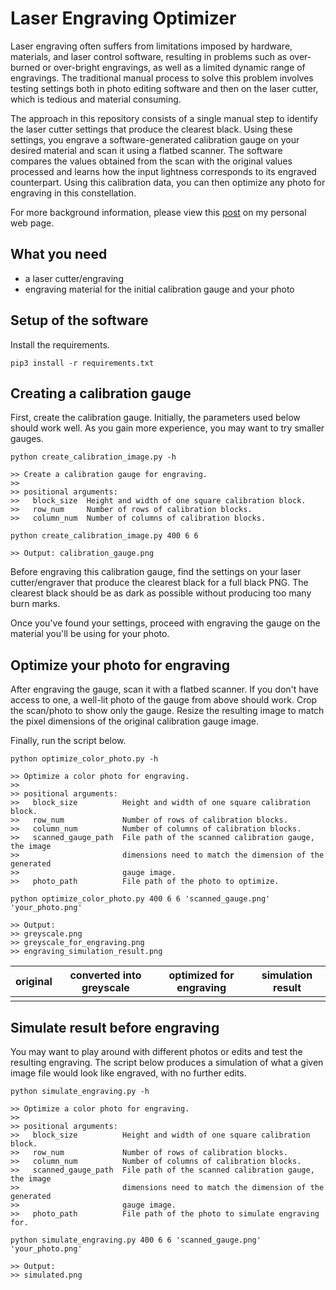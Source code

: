 # Laser Engraving Optimizer

Laser engraving often suffers from limitations imposed by hardware, materials, and laser control software, resulting in problems such as over-burned or over-bright engravings, as well as a limited dynamic range of engravings. The traditional manual process to solve this problem involves testing settings both in photo editing software and then on the laser cutter, which is tedious and material consuming.

The approach in this repository consists of a single manual step to identify the laser cutter settings that produce the clearest black. Using these settings, you engrave a software-generated calibration gauge on your desired material and scan it using a flatbed scanner. The software compares the values obtained from the scan with the original values processed and learns how the input lightness corresponds to its engraved counterpart. Using this calibration data, you can then optimize any photo for engraving in this constellation.

For more background information, please view this [post](https://laurenzseidel.com/projects/laser-engravings) on my personal web page.

## What you need

- a laser cutter/engraving
- engraving material for the initial calibration gauge and your photo

## Setup of the software

Install the requirements.

```
pip3 install -r requirements.txt
```


## Creating a calibration gauge

First, create the calibration gauge. Initially, the parameters used below should work well. As you gain more experience, you may want to try smaller gauges.

```
python create_calibration_image.py -h

>> Create a calibration gauge for engraving.
>> 
>> positional arguments:
>>   block_size  Height and width of one square calibration block.
>>   row_num     Number of rows of calibration blocks.
>>   column_num  Number of columns of calibration blocks.

python create_calibration_image.py 400 6 6

>> Output: calibration_gauge.png
```

Before engraving this calibration gauge, find the settings on your laser cutter/engraver that produce the clearest black for a full black PNG. The clearest black should be as dark as possible without producing too many burn marks.

Once you've found your settings, proceed with engraving the gauge on the material you'll be using for your photo.

## Optimize your photo for engraving

After engraving the gauge, scan it with a flatbed scanner. If you don't have access to one, a well-lit photo of the gauge from above should work. Crop the scan/photo to show only the gauge. Resize the resulting image to match the pixel dimensions of the original calibration gauge image.

Finally, run the script below.

```
python optimize_color_photo.py -h

>> Optimize a color photo for engraving.
>> 
>> positional arguments:
>>   block_size          Height and width of one square calibration block.
>>   row_num             Number of rows of calibration blocks.
>>   column_num          Number of columns of calibration blocks.
>>   scanned_gauge_path  File path of the scanned calibration gauge, the image
>>                       dimensions need to match the dimension of the generated
>>                       gauge image.
>>   photo_path          File path of the photo to optimize.

python optimize_color_photo.py 400 6 6 'scanned_gauge.png' 'your_photo.png'

>> Output: 
>> greyscale.png
>> greyscale_for_engraving.png
>> engraving_simulation_result.png
```

| original                         | converted into greyscale         | optimized for engraving          | simulation result                |
|----------------------------------|----------------------------------|----------------------------------|----------------------------------|
| [](/sample_images/original.jpeg?raw=true) | [](/sample_images/original.jpeg?raw=true) | [](/sample_images/original.jpeg?raw=true) | [](/sample_images/original.jpeg?raw=true) |

## Simulate result before engraving

You may want to play around with different photos or edits and test the resulting engraving. The script below produces a simulation of what a given image file would look like engraved, with no further edits.

```
python simulate_engraving.py -h

>> Optimize a color photo for engraving.
>> 
>> positional arguments:
>>   block_size          Height and width of one square calibration block.
>>   row_num             Number of rows of calibration blocks.
>>   column_num          Number of columns of calibration blocks.
>>   scanned_gauge_path  File path of the scanned calibration gauge, the image
>>                       dimensions need to match the dimension of the generated
>>                       gauge image.
>>   photo_path          File path of the photo to simulate engraving for.

python simulate_engraving.py 400 6 6 'scanned_gauge.png' 'your_photo.png'

>> Output: 
>> simulated.png
```